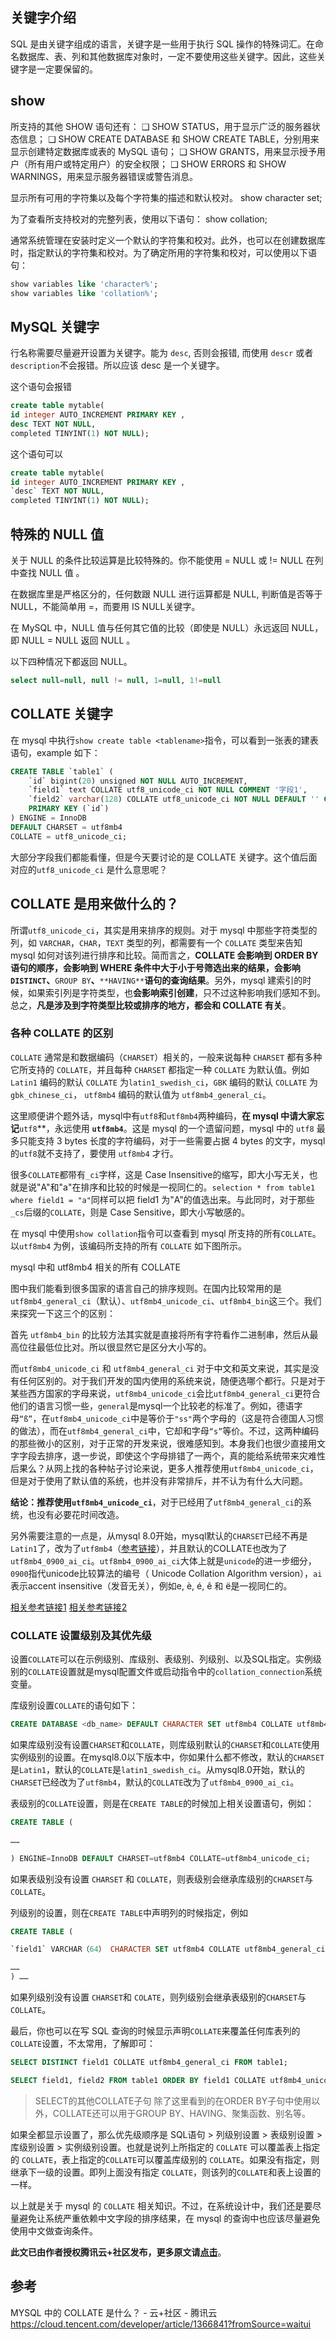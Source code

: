 ## 关键字介绍

SQL 是由关键字组成的语言，关键字是一些用于执行 SQL 操作的特殊词汇。在命名数据库、表、列和其他数据库对象时，一定不要使用这些关键字。因此，这些关键字是一定要保留的。

## show

所支持的其他 SHOW 语句还有：
❑ SHOW STATUS，用于显示广泛的服务器状态信息；
❑ SHOW CREATE DATABASE 和 SHOW CREATE TABLE，分别用来显示创建特定数据库或表的 MySQL 语句；
❑ SHOW GRANTS，用来显示授予用户（所有用户或特定用户）的安全权限；
❑ SHOW ERRORS 和 SHOW WARNINGS，用来显示服务器错误或警告消息。

显示所有可用的字符集以及每个字符集的描述和默认校对。
show character set;

为了查看所支持校对的完整列表，使用以下语句：
show collation;

通常系统管理在安装时定义一个默认的字符集和校对。此外，也可以在创建数据库时，指定默认的字符集和校对。为了确定所用的字符集和校对，可以使用以下语句：

```sql
show variables like 'character%';
show variables like 'collation%';
```

## MySQL 关键字

行名称需要尽量避开设置为关键字。能为 `desc`, 否则会报错, 而使用 `descr` 或者 `description`不会报错。所以应该 desc 是一个关键字。

这个语句会报错

```sql
create table mytable(
id integer AUTO_INCREMENT PRIMARY KEY ,
desc TEXT NOT NULL,
completed TINYINT(1) NOT NULL);
```

这个语句可以

```sql
create table mytable(
id integer AUTO_INCREMENT PRIMARY KEY ,
`desc` TEXT NOT NULL,
completed TINYINT(1) NOT NULL);
```

## 特殊的 NULL 值

关于 NULL 的条件比较运算是比较特殊的。你不能使用 = NULL 或 != NULL 在列中查找 NULL 值 。

在数据库里是严格区分的，任何数跟 NULL 进行运算都是 NULL, 判断值是否等于 NULL，不能简单用 =，而要用 IS NULL关键字。

在 MySQL 中，NULL 值与任何其它值的比较（即使是 NULL）永远返回 NULL，即 NULL = NULL 返回 NULL 。

以下四种情况下都返回 NULL。

```sql
select null=null, null != null, 1=null, 1!=null
```

## COLLATE 关键字

在 mysql 中执行`show create table <tablename>`指令，可以看到一张表的建表语句，example 如下：

```sql
CREATE TABLE `table1` (
    `id` bigint(20) unsigned NOT NULL AUTO_INCREMENT,
    `field1` text COLLATE utf8_unicode_ci NOT NULL COMMENT '字段1',
    `field2` varchar(128) COLLATE utf8_unicode_ci NOT NULL DEFAULT '' COMMENT '字段2',
    PRIMARY KEY (`id`)
) ENGINE = InnoDB
DEFAULT CHARSET = utf8mb4
COLLATE = utf8_unicode_ci;
```

大部分字段我们都能看懂，但是今天要讨论的是 COLLATE 关键字。这个值后面对应的`utf8_unicode_ci` 是什么意思呢？

## COLLATE 是用来做什么的？

所谓`utf8_unicode_ci`，其实是用来排序的规则。对于 mysql 中那些字符类型的列，如 `VARCHAR`，`CHAR`，`TEXT` 类型的列，都需要有一个 `COLLATE` 类型来告知 mysql 如何对该列进行排序和比较。简而言之，**COLLATE 会影响到 ORDER BY 语句的顺序，会影响到 WHERE 条件中大于小于号筛选出来的结果，会影响 **`DISTINCT`**、**`GROUP BY`**、**`**HAVING**`**语句的查询结果**。另外，mysql 建索引的时候，如果索引列是字符类型，也**会影响索引创建**，只不过这种影响我们感知不到。总之，**凡是涉及到字符类型比较或排序的地方，都会和 COLLATE 有关**。

### 各种 COLLATE 的区别

`COLLATE` 通常是和数据编码（`CHARSET`）相关的，一般来说每种 `CHARSET` 都有多种它所支持的 `COLLATE`，并且每种 `CHARSET` 都指定一种 `COLLATE` 为默认值。例如 `Latin1` 编码的默认 `COLLATE` 为`latin1_swedish_ci`，`GBK` 编码的默认 `COLLATE` 为 `gbk_chinese_ci`， `utf8mb4` 编码的默认值为 `utf8mb4_general_ci`。

这里顺便讲个题外话，mysql中有`utf8`和`utf8mb4`两种编码，**在 mysql 中请大家忘记**`utf8`**，永远使用 **`utf8mb4`**。这是 mysql 的一个遗留问题，mysql 中的 `utf8` 最多只能支持 3 bytes 长度的字符编码，对于一些需要占据 4 bytes 的文字，mysql的`utf8`就不支持了，要使用 `utf8mb4` 才行。

很多`COLLATE`都带有`_ci`字样，这是 Case Insensitive的缩写，即大小写无关，也就是说"A"和"a"在排序和比较的时候是一视同仁的。`selection * from table1 where field1 = "a"`同样可以把 field1 为"A"的值选出来。与此同时，对于那些`_cs`后缀的`COLLATE`，则是 Case Sensitive，即大小写敏感的。

在 mysql 中使用`show collation`指令可以查看到 mysql 所支持的所有`COLLATE`。以`utf8mb4` 为例，该编码所支持的所有 `COLLATE` 如下图所示。

mysql 中和 utf8mb4 相关的所有 COLLATE

图中我们能看到很多国家的语言自己的排序规则。在国内比较常用的是`utf8mb4_general_ci`（默认）、`utf8mb4_unicode_ci`、`utf8mb4_bin`这三个。我们来探究一下这三个的区别：

首先 `utf8mb4_bin` 的比较方法其实就是直接将所有字符看作二进制串，然后从最高位往最低位比对。所以很显然它是区分大小写的。

而`utf8mb4_unicode_ci` 和 `utf8mb4_general_ci` 对于中文和英文来说，其实是没有任何区别的。对于我们开发的国内使用的系统来说，随便选哪个都行。只是对于某些西方国家的字母来说，`utf8mb4_unicode_ci`会比`utf8mb4_general_ci`更符合他们的语言习惯一些，`general`是mysql一个比较老的标准了。例如，德语字母`“ß”`，在`utf8mb4_unicode_ci`中是等价于`"ss"`两个字母的（这是符合德国人习惯的做法），而在`utf8mb4_general_ci`中，它却和字母`“s”`等价。不过，这两种编码的那些微小的区别，对于正常的开发来说，很难感知到。本身我们也很少直接用文字字段去排序，退一步说，即使这个字母排错了一两个，真的能给系统带来灾难性后果么？从网上找的各种帖子讨论来说，更多人推荐使用`utf8mb4_unicode_ci`，但是对于使用了默认值的系统，也并没有非常排斥，并不认为有什么大问题。

**结论：推荐使用`utf8mb4_unicode_ci`**，对于已经用了`utf8mb4_general_ci`的系统，也没有必要花时间改造。

另外需要注意的一点是，从mysql 8.0开始，mysql默认的`CHARSET`已经不再是`Latin1`了，改为了`utf8mb4`（[参考链接](https://dev.mysql.com/doc/refman/8.0/en/charset-applications.html)），并且默认的COLLATE也改为了`utf8mb4_0900_ai_ci`。`utf8mb4_0900_ai_ci`大体上就是`unicode`的进一步细分，`0900`指代unicode比较算法的编号（ Unicode Collation Algorithm version），`ai`表示accent insensitive（发音无关），例如e, è, é, ê 和 ë是一视同仁的。

[相关参考链接1](https://www.monolune.com/what-is-the-utf8mb4_0900_ai_ci-collation/)
[相关参考链接2](https://dev.mysql.com/doc/refman/8.0/en/charset-collation-names.html)

### COLLATE 设置级别及其优先级

设置`COLLATE`可以在示例级别、库级别、表级别、列级别、以及SQL指定。实例级别的`COLLATE`设置就是mysql配置文件或启动指令中的`collation_connection`系统变量。

库级别设置`COLLATE`的语句如下：

```sql
CREATE DATABASE <db_name> DEFAULT CHARACTER SET utf8mb4 COLLATE utf8mb4_unicode_ci;
```

如果库级别没有设置`CHARSET`和`COLLATE`，则库级别默认的`CHARSET`和`COLLATE`使用实例级别的设置。在mysql8.0以下版本中，你如果什么都不修改，默认的`CHARSET`是`Latin1`，默认的`COLLATE`是`latin1_swedish_ci`。从mysql8.0开始，默认的`CHARSET`已经改为了`utf8mb4`，默认的`COLLATE`改为了`utf8mb4_0900_ai_ci`。

表级别的`COLLATE`设置，则是在`CREATE TABLE`的时候加上相关设置语句，例如：

```sql
CREATE TABLE (

……

) ENGINE=InnoDB DEFAULT CHARSET=utf8mb4 COLLATE=utf8mb4_unicode_ci;
```

如果表级别没有设置 `CHARSET` 和 `COLLATE`，则表级别会继承库级别的`CHARSET`与`COLLATE`。

列级别的设置，则在`CREATE TABLE`中声明列的时候指定，例如

```sql
CREATE TABLE (

`field1` VARCHAR（64） CHARACTER SET utf8mb4 COLLATE utf8mb4_general_ci NOT NULL DEFAULT '',

……
) ……
```

如果列级别没有设置 `CHARSET`和 `COLATE`，则列级别会继承表级别的`CHARSET`与`COLLATE`。

最后，你也可以在写 SQL 查询的时候显示声明`COLLATE`来覆盖任何库表列的`COLLATE`设置，不太常用，了解即可：

```sql
SELECT DISTINCT field1 COLLATE utf8mb4_general_ci FROM table1;

SELECT field1, field2 FROM table1 ORDER BY field1 COLLATE utf8mb4_unicode_ci;
```

> SELECT的其他COLLATE子句
> 除了这里看到的在ORDER BY子句中使用以外，COLLATE还可以用于GROUP BY、HAVING、聚集函数、别名等。

如果全都显示设置了，那么优先级顺序是 SQL语句 > 列级别设置 > 表级别设置 > 库级别设置 > 实例级别设置。也就是说列上所指定的 `COLLATE` 可以覆盖表上指定的 `COLLATE`，表上指定的`COLLATE`可以覆盖库级别的 `COLLATE`。如果没有指定，则继承下一级的设置。即列上面没有指定 `COLLATE`，则该列的`COLLATE`和表上设置的一样。

以上就是关于 mysql 的 `COLLATE` 相关知识。不过，在系统设计中，我们还是要尽量避免让系统严重依赖中文字段的排序结果，在 mysql 的查询中也应该尽量避免使用中文做查询条件。

**此文已由作者授权腾讯云+社区发布，更多原文请[点击](https://cloud.tencent.com/developer/article/1366841?fromSource=waitui)**。

## 参考

MYSQL 中的 COLLATE 是什么？ - 云+社区 - 腾讯云
<https://cloud.tencent.com/developer/article/1366841?fromSource=waitui>
